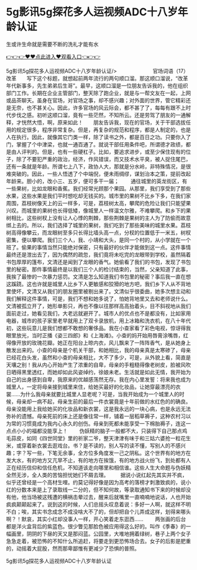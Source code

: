 # 5g影讯5g探花多人运视频ADC十八岁年龄认证
生或许生命就是需要不断的洗礼才能有水

<a href="https://github.com/getmal/fdwwt/issues/2">👉👉👉♥♥点此进入♥观看入口👈👉👉</a>

5g影讯5g探花多人运视频ADC十八岁年龄认证/>　　　　　　　官场词语（17）改革　　写下这个标题，就想起前两年流行的两句顺口溜。那这顺口溜说，“改革年代新事多，先生弟弟后生哥”。最早，这顺口溜是一位朋友告诉我的，他在组织部门工作。长期在企业主管部门，整天除了跑企业，就是与一帮文友在一起，上网或品茶聊天。虽身在官场，对官场之事，却不感兴趣；对外面的世界，管它精彩还是无奈，也不甚关心。因此，许多官场的风云际会，都不甚了了，每每有跟不上时代步伐之感。初听这顺口溜，竟有一些茫然，不知所云。还是劳驾了朋友的一通解释，才恍然大悟，啊，原来如此！　　朋友告诉我，现在的官场，关于干部选拔任用的规定很多，程序非常复杂。但是，再复杂的规范和程序，都是人制定的，也是人在执行。因此，就像其它门类一样，除了读书之外，都是百日之功。只要你入了门，掌握了个中津梁，也就一通百通了。就说干部任用条件吧，所谓德才政绩，都是由人评判的。但是，也有一些硬杠子。比如，要追求进步，或至少保住现有的位子，除了不要犯严重的政治，经济，作风错误，而又技术水平臭，被人捉住尾巴，还有一条就是年龄。所谓七上八下，政协人大，那就是分水岭，非特殊情况，是很难突破的。因此，一些人悟透了个中端倪，便未雨绸缪，谋划治本之策，提前改起年龄来。胆小的，改小三、五岁，便可多干一届；
　　通往城里的英龙街区，有一些果树，比如龙眼和香蕉。我们经常光顾那个果园。从那里，我们享受到了那些水果，这些水果是我们平时想吃却无钱买的。城市里的果树不比乡下多，在我们家周围，荔枝树像天上的云一样多，可是，荔枝树太高，攀爬的危险让我们只能望果兴叹。而城里的果树也长得低矮，像城里人一样温文尔雅，不难攀爬。和乡下的果树相比，这些树杈上没有让人心悸的荆棘，那些荆棘是果树的主人为了防偷而故意绑上去的。所以，我们选择了城里的果树，我们吃到了那些美味的城里水果。荔枝树高得像攀云，而龙眼树至多只长得比墙头高一点，分杈的位置低于一米五，树杈密集，便以攀爬。我们三个人，我、小靖和大头，是同一个村的，从小学就在一个班了。偷果的事情当然只能绝对保密，只有最好的伙伴才能做到这一点。这件事情最终还是泄出去了，因为偶然的疏忽，我们竟将未吃完的龙眼带到学校，虽然隔着书包厚厚的篷布，文清还是闻到了龙眼的香气。她偷看了我们的书包，发现了书包里的秘密。那件事情最终是以我们三个人的检讨结束的，当然，父亲知道了此事，我挨了最惨的一次暴力惩罚。文清是怎么知道我们书包里的秘密？事后我一直在想这蹊跷。这也许就是城里人比乡下人更敏感和狡猾的地方吧，我们乡下人从不背地里使坏，文清又从我们的朋友圈里被剔出来了。文清似乎很委曲，她多次想主动和我们解释这件事情，可是，我们不想和她多说了，怕她背地里又去和老师说什么。文清被孤立开了，她形单影只，再也不像以往那样高高抬着头，目不斜视地从我们面前走过，她看见我们，大老远就避开了。城市人的优点也不是都没有，比如家用电器，城市的孩子家里老早就用上了双卡录放机，用上冰箱和洗衣机，在八十年代初，这些玩意儿是我们想都不敢想的奢侈品。我在小查家看了彩色电视，惊讶得我眼里放光，当时正播《姿三四郎》和《上海滩》。小查的妈开始用唇膏涂嘴唇，红得像开放的玫瑰花瓣。她正在阳台上晾内衣，风儿飘来了一阵阵香气，是从她身上散发出来的。小查的母亲是个机关干部，和她相比，我的母亲真是太寒碜了，母亲已经花白头发，虽然和小查的母亲相比，大不了多少，可是，从外貌上看，简直是天壤之别！我从内心开始产生了浓重的自卑，母亲的手粗糙得像老树皮，脸被风吹日晒得黑里透红，而她却如此风姿绰约，徐娘未老。生活就是如此无情，我开始为自己的出身感到自卑，我原来的优越感荡然无存。我在内心里发誓：将来我也成为城里人，一定将母亲接到城里来住，给她买最好的化妆品，让她穿最漂亮的衣裳……为什么我母亲就要比城里人显老呢？可是，当我开始成为一个城里人的时候，母亲却一病不起，母亲生前的最后一件衣裳竟是十年前做的水红色的的确良。母亲没能用上我给她买的化妆品和新衣裳，这是我永远的一块心病，也是永远无法弥补的遗憾。母亲死前的床上还是像往常一样，铺着一层稻草褥子，这种农村习以为常的习惯竟成为我内心永久的创伤。母亲到死都未能享受一下棉胎褥子，连这一点点小小的福都没能享上！
　　伪妖精的脑子一般都不大，只装得下自己那点鸡毛蒜皮，如同《四世同堂》里的祈家二爷，整天津津有味于和三姑六婆抢一粒花生米，或穿着新衣裳去逛戏台。书？是不读的，别人写的读不懂，写别人的不感兴趣；字？写一些，下笔无余事，全方位多角度发一己之阴私。这个世界有的地方在发大水，有的地方又亢旱不止，有的地方在挨饿，有的地方战火纷飞，到处都有人正在经历信仰和信任危机，不知道该走向哪里和相信谁。这些人生大命题与伪妖精全然无涉，全人类的苦恼担忧她们不屑去理。
　　据说小说红起先其实并不疯，似乎还曾经是一个高材生哩。约莫记得好像是因为高考的落榜才刺激致疯的，说小红的分数本来是上了录取线一二分的，但不知何故，等录取通知书下来的时候却没有他，他当场被这残遭的横祸击晕过去，醒来后就嘴里一直喃喃地说话，人也开始疯疯颠颠起来了。说到这的时候，人们总摇头叹息着说：多好一人啊，就这样不明不白；唉，其实书念成念不成没啥大不了的，但却把自个儿弄成这样，划得来哪头啊？！默哀，其实小红却没事人一样，开心笑着走东逛西……
　　两张画的后台都是洋火盒背后的紫蓝色。很少瞥见那脸色被应用得这么好的。叫作《季春》的一幅画里，阴阴的下昼的天又是那闷蓝。公园里，大堆地拥着绿树，巷子上两个女子急急走着，被恐怖的不知什么所追赶，将要走到更恐怖场合去。女子的后影是肥重的，动摇着大屁股，然而那卑鄙惟有更减少了恐惧的普照。

5g影讯5g探花多人运视频ADC十八岁年龄认证
